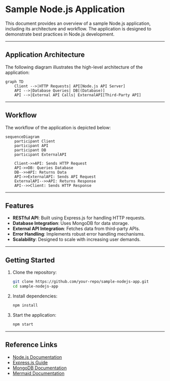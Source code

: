 # Sample Node.js Application

This document provides an overview of a sample Node.js application, including its architecture and workflow. The application is designed to demonstrate best practices in Node.js development.

---

## Application Architecture

The following diagram illustrates the high-level architecture of the application:

```mermaid
graph TD
    Client -->|HTTP Requests| API[Node.js API Server]
    API -->|Database Queries| DB[(Database)]
    API -->|External API Calls| ExternalAPI[Third-Party API]
```

---

## Workflow

The workflow of the application is depicted below:

```mermaid
sequenceDiagram
    participant Client
    participant API
    participant DB
    participant ExternalAPI

    Client->>API: Sends HTTP Request
    API->>DB: Queries Database
    DB-->>API: Returns Data
    API->>ExternalAPI: Sends API Request
    ExternalAPI-->>API: Returns Response
    API-->>Client: Sends HTTP Response
```

---

## Features

- **RESTful API**: Built using Express.js for handling HTTP requests.
- **Database Integration**: Uses MongoDB for data storage.
- **External API Integration**: Fetches data from third-party APIs.
- **Error Handling**: Implements robust error handling mechanisms.
- **Scalability**: Designed to scale with increasing user demands.

---

## Getting Started

1. Clone the repository:
   ```bash
   git clone https://github.com/your-repo/sample-nodejs-app.git
   cd sample-nodejs-app
   ```

2. Install dependencies:
   ```bash
   npm install
   ```

3. Start the application:
   ```bash
   npm start
   ```

---

## Reference Links

- [Node.js Documentation](https://nodejs.org/en/docs/)
- [Express.js Guide](https://expressjs.com/)
- [MongoDB Documentation](https://www.mongodb.com/docs/)
- [Mermaid Documentation](https://mermaid-js.github.io/mermaid/#/)
